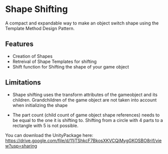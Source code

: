 # Shape Shifting

A compact and expandable way to make an object switch shape using the Template Method Design Pattern.

## Features

- Creation of Shapes
- Retreival of Shape Templates for shifting
- Shift function for Shifting the shape of your game object

## Limitations

- Shape shifting uses the transform attributes of the gameobject and its children. 
Grandchildren of the game object are not taken into account when initializing the shape

- The part count (child count of game object shape references) needs to be equal to the one it is shifting to. 
Shifting from a circle with 4 parts to a rectangle with 5 is not possible.

You can download the UnityPackage here: https://drive.google.com/file/d/11jTShkcF7BkosXKVCQiMygGKOSBO8rif/view?usp=sharing 
